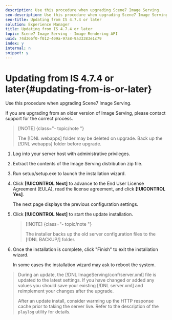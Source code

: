 ```yaml
---
description: Use this procedure when upgrading Scene7 Image Serving.
seo-description: Use this procedure when upgrading Scene7 Image Serving.
seo-title: Updating from IS 4.7.4 or later
solution: Experience Manager
title: Updating from IS 4.7.4 or later
topic: Scene7 Image Serving - Image Rendering API
uuid: 74d366f0-f012-409a-97a8-9a33383e1c79
index: y
internal: n
snippet: y
---
```


# Updating from IS 4.7.4 or later{#updating-from-is-or-later}

Use this procedure when upgrading Scene7 Image Serving.

 If you are upgrading from an older version of Image Serving, please contact support for the correct process.

>[!NOTE] {class="- topic/note "}
>
>The [!DNL webapps] folder may be deleted on upgrade. Back up the [!DNL webapps] folder before upgrade.

1. Log into your server host with administrative privileges.
1. Extract the contents of the Image Serving distribution zip file.
1. Run setup/setup.exe to launch the installation wizard.
1. Click **[!UICONTROL Next]** to advance to the End User License Agreement (EULA), read the license agreement, and click **[!UICONTROL Yes]**.

   The next page displays the previous configuration settings. 
1. Click **[!UICONTROL Next]** to start the update installation.

   >[!NOTE] {class="- topic/note "}
   >
   >The installer backs up the old server configuration files to the [!DNL BACKUP/] folder.

1. Once the installation is complete, click "Finish" to exit the installation wizard.

   In some cases the installation wizard may ask to reboot the system. 
>During an update, the [!DNL ImageServing/conf/server.xml] file is updated to the latest settings. If you have changed or added any values you should save your existing [!DNL server.xml] and reimplement your changes after the upgrade. 
>
>After an update install, consider warming up the HTTP response cache prior to taking the server live. Refer to the description of the `playlog` utility for details. 

